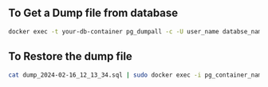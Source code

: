## To Get a Dump file from database
```bash
docker exec -t your-db-container pg_dumpall -c -U user_name databse_name > dump_`date +%Y-%m-%d"_"%H_%M_%S`.sql
```

## To Restore the dump file
```bash
cat dump_2024-02-16_12_13_34.sql | sudo docker exec -i pg_container_name psql -U user_name databse_name
```

